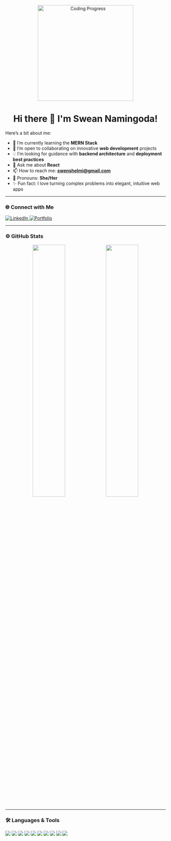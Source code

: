 <!-- Profile Banner -->
<p align="center">
    <img src="https://cdnb.artstation.com/p/assets/images/images/028/991/999/original/anna-havrylyukh-.gif?1596125112" width="300" alt="Coding Progress">
</p>

<h1 style="text-align: center;">Hi there 👋 I'm Swean Namingoda!</h1>

<!--
**sweanTshelmi/sweanTshelmi** is a ✨ _special_ ✨ repository because its `README.md` (this file) appears on your GitHub profile.
-->

Here’s a bit about me:

- 🌱 I’m currently learning the **MERN Stack**  
- 🤝 I’m open to collaborating on innovative **web development** projects  
- 💡 I’m looking for guidance with **backend architecture** and **deployment best practices**  
- 💬 Ask me about **React** 
- 📫 How to reach me: **swenshelmi@gmail.com**  
- 👩 Pronouns: **She/Her**  
- ✨ Fun fact: I love turning complex problems into elegant, intuitive web apps

---

### 🌐 Connect with Me

<p>
  <a href="https://www.linkedin.com/in/swean-naminigoda/" target="_blank">
    <img alt="LinkedIn" src="https://img.shields.io/badge/LinkedIn-blue?style=flat&logo=linkedin" />
  </a>
  <a href="https://stalwart-queijadas-9864de.netlify.app/" target="_blank">
    <img alt="Portfolio" src="https://img.shields.io/badge/Portfolio-%23f9a825?style=flat&amp;logo=google-chrome&amp;logoColor=white" style="max-width: 100%;" />
  </a>
</p>

---

### ⚙️ GitHub Stats

<p align="center">
  <img src="https://github-readme-stats.vercel.app/api?username=sweanTshelmi&show_icons=true&theme=radical" width="45%" />
  <img src="https://github-readme-stats.vercel.app/api/top-langs/?username=sweanTshelmi&layout=compact&theme=radical" width="45%" />
</p>

---

### 🛠️ Languages & Tools

 <p>
    <img src="https://img.shields.io/badge/HTML5-E34F26?style=flat&logo=html5&logoColor=white" />
    <img src="https://img.shields.io/badge/CSS3-1572B6?style=flat&logo=css3&logoColor=white" />
    <img src="https://img.shields.io/badge/JavaScript-F7DF1E?style=flat&logo=javascript&logoColor=black" />
    <img src="https://img.shields.io/badge/React-20232A?style=flat&logo=react&logoColor=61DAFB" />
    <img src="https://img.shields.io/badge/Node.js-43853D?style=flat&logo=node.js&logoColor=white" />
    <img src="https://img.shields.io/badge/MySQL-4479A1?style=flat&logo=mysql&logoColor=white" />
    <img src="https://img.shields.io/badge/Express.js-000000?style=flat&logo=express&logoColor=white" />
    <img src="https://img.shields.io/badge/Figma-F24E1E?style=flat&logo=figma&logoColor=white" />
    <img src="https://img.shields.io/badge/Java-ED8B00?style=flat&logo=java&logoColor=white" />
    <img src="https://img.shields.io/badge/Kotlin-0095D5?style=flat&logo=kotlin&logoColor=white" />
  </p>
